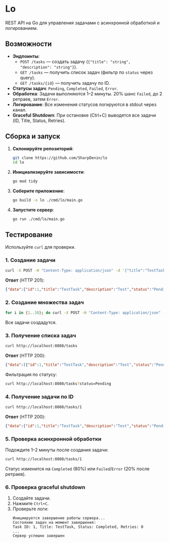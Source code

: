 # Lo

REST API на Go для управления задачами с асинхронной обработкой и логированием.

## Возможности
- **Эндпоинты**:
    - `POST /tasks` — создать задачу (`{"title": "string", "description": "string"}`).
    - `GET /tasks` — получить список задач (фильтр по `status` через query).
    - `GET /tasks/{id}` — получить задачу по ID.
- **Статусы задач**: `Pending`, `Completed`, `Failed`, `Error`.
- **Обработка**: Задачи выполняются 1–2 минуты. 20% шанс `Failed`, до 2 ретраев, затем `Error`.
- **Логирование**: Все изменения статусов логируются в stdout через канал.
- **Graceful Shutdown**: При остановке (Ctrl+C) выводятся все задачи (ID, Title, Status, Retries).

## Сборка и запуск
1. **Склонируйте репозиторий**:
   ```bash
   git clone https://github.com/SharpDenin/lo
   cd lo
   ```
2. **Инициализируйте зависимости**:
   ```bash
   go mod tidy
   ```
3. **Соберите приложение**:
   ```bash
   go build -o lo ./cmd/lo/main.go
   ```
4. **Запустите сервер**:
   ```bash
   go run ./cmd/lo/main.go
   ```

## Тестирование
Используйте `curl` для проверки.

### 1. Создание задачи
```bash
curl -X POST -H "Content-Type: application/json" -d '{"title":"TestTask","description":"Test"}' http://localhost:8080/tasks
```
**Ответ** (HTTP 201):
```json
{"data":{"id":1,"title":"TestTask","description":"Test","status":"Pending","retries":0},"meta":null}
```

### 2. Создание множества задач
```bash
for i in {1..10}; do curl -X POST -H "Content-Type: application/json" -d "{\"title\":\"Task$i\",\"description\":\"Desc$i\"}" http://localhost:8080/tasks; done
```
Все задачи создадутся.

### 3. Получение списка задач
```bash
curl http://localhost:8080/tasks
```
**Ответ** (HTTP 200):
```json
{"data":[{"id":1,"title":"TestTask","description":"Test","status":"Pending","retries":0}, ...],"meta":null}
```
Фильтрация по статусу:
```bash
curl http://localhost:8080/tasks?status=Pending
```

### 4. Получение задачи по ID
```bash
curl http://localhost:8080/tasks/1
```
**Ответ** (HTTP 200):
```json
{"data":{"id":1,"title":"TestTask","description":"Test","status":"Pending","retries":0},"meta":null}
```

### 5. Проверка асинхронной обработки
Подождите 1–2 минуты после создания задачи:
```bash
curl http://localhost:8080/tasks/1
```
Статус изменится на `Completed` (80%) или `Failed`/`Error` (20% после ретраев).

### 6. Проверка graceful shutdown
1. Создайте задачи.
2. Нажмите `Ctrl+C`.
3. Проверьте логи:
   ```
   Инициируется завершение работы сервера...
   Состояние задач на момент завершения:
   Task ID: 1, Title: TestTask, Status: Completed, Retries: 0
   ...
   Сервер успешно завершен
   ```
